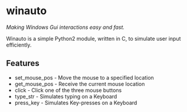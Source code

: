 # winauto
*Making Windows Gui interactions easy and fast.*

Winauto is a simple Python2 module, written in C, to simulate user input efficiently.

## Features
- set_mouse_pos - Move the mouse to a specified location
- get_mouse_pos - Receive the current mouse location
- click - Click one of the three mouse buttons
- type_str - Simulates typing on a Keyboard
- press_key - Simulates Key-presses on a Keyboard